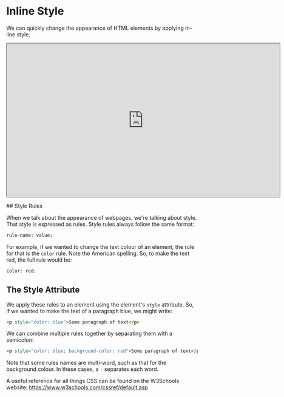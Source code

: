# Inline Style

We can quickly change the appearance of HTML elements by applying in-line style.

<iframe src="https://dmureplay.cloud.panopto.eu/Panopto/Pages/Embed.aspx?id=fdd59ac4-65ce-4123-9e2b-ac47011f1888&autoplay=false&offerviewer=true&showtitle=true&showbrand=false&start=0&interactivity=all" height="405" width="720" style="border: 1px solid #464646;" allowfullscreen allow="autoplay"></iframe>

## Style Rules

When we talk about the appearance of webpages, we're talking about style. That style is expressed as rules. Style rules always follow the same format:

```html
rule-name: value;
```

For example, if we wanted to change the text colour of an element, the rule for that is the `color` rule. Note the American spelling. So, to make the text red, the full rule would be:

```html
color: red;
```

## The Style Attribute

We apply these rules to an element using the element's `style` attribute. So, if we wanted to make the text of a paragraph blue, we might write:

```html
<p style="color: blue">Some paragraph of text</p>
```

We can combine multiple rules together by separating them with a semicolon:

```html
<p style="color: blue; background-color: red">Some paragraph of text</p>
```

Note that some rules names are multi-word, such as that for the background colour. In these cases, a `-` separates each word.

A useful reference for all things CSS can be found on the W3Schools website: <https://www.w3schools.com/cssref/default.asp>
